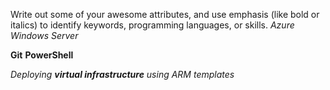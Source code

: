 Write out some of your awesome attributes, and use emphasis (like bold or italics) to identify keywords, programming languages, or skills.
*Azure*
_Windows Server_

**Git**
__PowerShell__

_Deploying **virtual infrastructure** using ARM templates_
